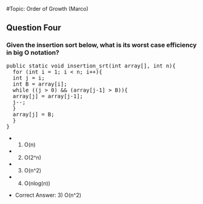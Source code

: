 #Topic: Order of Growth
(Marco)

## Question Four
### Given the insertion sort below, what is its worst case efficiency in big O notation?

<pre>public static void insertion_srt(int array[], int n){
  for (int i = 1; i < n; i++){
  int j = i;
  int B = array[i];
  while ((j > 0) && (array[j-1] > B)){
  array[j] = array[j-1];
  j--;
  }
  array[j] = B;
  }
} </pre>

* 1) O(n)
* 2) O(2^n)
* 3) O(n^2)
* 4) O(nlog(n))

* Correct Answer: 3) O(n^2)
